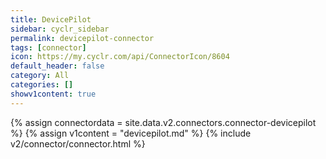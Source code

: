 ```yaml
---
title: DevicePilot
sidebar: cyclr_sidebar
permalink: devicepilot-connector
tags: [connector]
icon: https://my.cyclr.com/api/ConnectorIcon/8604
default_header: false
category: All
categories: []
showv1content: true
---
```

{% assign connectordata = site.data.v2.connectors.connector-devicepilot %}
{% assign v1content = "devicepilot.md" %}
{% include v2/connector/connector.html %}	